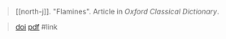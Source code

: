 > [[north-j]]. "Flamines". Article in *Oxford Classical Dictionary*.

> [doi](https://doi-org.ezproxy.lib.utexas.edu/10.1093/acrefore/9780199381135.013.2672)
> [pdf](a/j-north2015.pdf)
> #link 